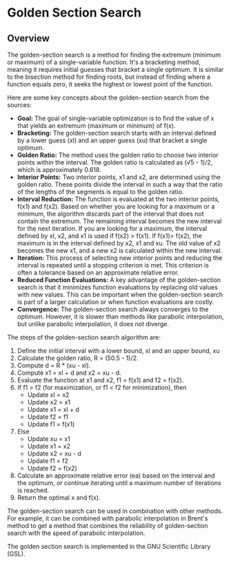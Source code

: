 # Golden Section Search

## Overview

The golden-section search is a method for finding the extremum (minimum or maximum) of a single-variable function. It's a bracketing method, meaning it requires initial guesses that bracket a single optimum. It is similar to the bisection method for finding roots, but instead of finding where a function equals zero, it seeks the highest or lowest point of the function.

Here are some key concepts about the golden-section search from the sources:

* **Goal:** The goal of single-variable optimization is to find the value of x that yields an extremum (maximum or minimum) of f(x).
* **Bracketing:** The golden-section search starts with an interval defined by a lower guess (xl) and an upper guess (xu) that bracket a single optimum.
* **Golden Ratio:** The method uses the golden ratio to choose two interior points within the interval. The golden ratio is calculated as  (√5 - 1)/2, which is approximately 0.618.
* **Interior Points:** Two interior points, x1 and x2, are determined using the golden ratio. These points divide the interval in such a way that the ratio of the lengths of the segments is equal to the golden ratio.
* **Interval Reduction:**  The function is evaluated at the two interior points, f(x1) and f(x2). Based on whether you are looking for a maximum or a minimum, the algorithm discards part of the interval that does not contain the extremum. The remaining interval becomes the new interval for the next iteration.  If you are looking for a maximum, the interval defined by xl, x2, and x1 is used if f(x2) > f(x1). If f(x1)> f(x2), the maximum is in the interval defined by x2, x1 and xu. The old value of x2 becomes the new x1, and a new x2 is calculated within the new interval.
* **Iteration:** This process of selecting new interior points and reducing the interval is repeated until a stopping criterion is met. This criterion is often a tolerance based on an approximate relative error.
* **Reduced Function Evaluations:**  A key advantage of the golden-section search is that it minimizes function evaluations by replacing old values with new values. This can be important when the golden-section search is part of a larger calculation or when function evaluations are costly.
* **Convergence:** The golden-section search always converges to the optimum.  However, it is slower than methods like parabolic interpolation, but unlike parabolic interpolation, it does not diverge.

The steps of the golden-section search algorithm are:

1. Define the initial interval with a lower bound, xl and an upper bound, xu
2. Calculate the golden ratio, R = (50.5 - 1)/2.
3. Compute d = R * (xu - xl).
4. Compute x1 = xl + d and x2 = xu - d.
5. Evaluate the function at x1 and x2, f1 = f(x1) and f2 = f(x2).
6. If f1 > f2 (for maximization, or f1 < f2 for minimization), then
    * Update xl = x2
    * Update x2 = x1
    * Update x1 = xl + d
    * Update f2 = f1
    * Update f1 = f(x1)
7. Else
    * Update xu = x1
    * Update x1 = x2
    * Update x2 = xu - d
    * Update f1 = f2
    * Update f2 = f(x2)
8. Calculate an approximate relative error (ea) based on the interval and the optimum, or continue iterating until a maximum number of iterations is reached.
9. Return the optimal x and f(x).

 The golden-section search can be used in combination with other methods. For example, it can be combined with parabolic interpolation in Brent's method to get a method that combines the reliability of golden-section search with the speed of parabolic interpolation.

The golden section search is implemented in the GNU Scientific Library (GSL).
